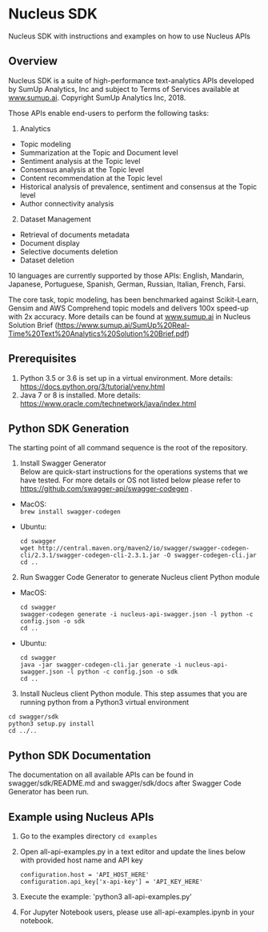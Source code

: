 # Nucleus SDK
Nucleus SDK with instructions and examples on how to use Nucleus APIs

## Overview
Nucleus SDK is a suite of high-performance text-analytics APIs developed by SumUp Analytics, Inc and subject to Terms of Services available at www.sumup.ai. Copyright SumUp Analytics Inc, 2018.

Those APIs enable end-users to perform the following tasks:
1. Analytics
* Topic modeling
* Summarization at the Topic and Document level
* Sentiment analysis at the Topic level
* Consensus analysis at the Topic level
* Content recommendation at the Topic level
* Historical analysis of prevalence, sentiment and consensus at the Topic level
* Author connectivity analysis

2. Dataset Management
* Retrieval of documents metadata
* Document display
* Selective documents deletion
* Dataset deletion

10 languages are currently supported by those APIs: English, Mandarin, Japanese, Portuguese, Spanish, German, Russian, Italian, French, Farsi.

The core task, topic modeling, has been benchmarked against Scikit-Learn, Gensim and AWS Comprehend topic models and delivers 100x speed-up with 2x accuracy. More details can be found at www.sumup.ai in Nucleus Solution Brief (https://www.sumup.ai/SumUp%20Real-Time%20Text%20Analytics%20Solution%20Brief.pdf)

## Prerequisites
1. Python 3.5 or 3.6 is set up in a virtual environment. More details: https://docs.python.org/3/tutorial/venv.html
2. Java 7 or 8 is installed. More details: https://www.oracle.com/technetwork/java/index.html 

## Python SDK Generation
The starting point of all command sequence is the root of the repository.  
1. Install Swagger Generator  
   Below are quick-start instructions for the operations systems that we have tested. For more details or OS not listed below please refer to https://github.com/swagger-api/swagger-codegen .
  * MacOS:   
    `brew install swagger-codegen`
  
  * Ubuntu:   
    ```
    cd swagger
    wget http://central.maven.org/maven2/io/swagger/swagger-codegen-cli/2.3.1/swagger-codegen-cli-2.3.1.jar -O swagger-codegen-cli.jar
    cd ..
    ```

2. Run Swagger Code Generator to generate Nucleus client Python module
  * MacOS:  
    ```
    cd swagger
    swagger-codegen generate -i nucleus-api-swagger.json -l python -c config.json -o sdk
    cd ..
    ```

  * Ubuntu:  
    ```
    cd swagger
    java -jar swagger-codegen-cli.jar generate -i nucleus-api-swagger.json -l python -c config.json -o sdk
    cd ..
    ```

3. Install Nucleus client Python module. This step assumes that you are running python from a Python3 virtual environment
```
cd swagger/sdk
python3 setup.py install
cd ../..
```

## Python SDK Documentation
The documentation on all available APIs can be found in swagger/sdk/README.md and swagger/sdk/docs after Swagger
Code Generator has been run.

## Example using Nucleus APIs
1. Go to the examples directory `cd examples`
2. Open all-api-examples.py in a text editor and update the lines below with provided host name and API key  
    ```
    configuration.host = 'API_HOST_HERE'
    configuration.api_key['x-api-key'] = 'API_KEY_HERE'
    ```
3. Execute the example: 'python3 all-api-examples.py'

4. For Jupyter Notebook users, please use all-api-examples.ipynb in your notebook. 
